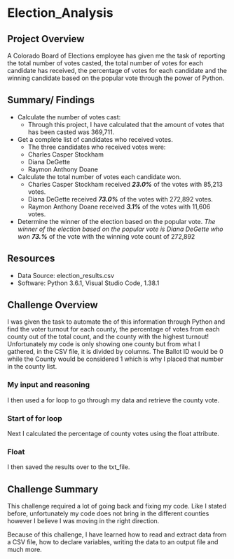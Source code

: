 # Election_Analysis

## Project Overview
A Colorado Board of Elections employee has given me the task of reporting the total number of votes casted, the total number of votes for each candidate has received, the percentage of votes for each candidate and the winning candidate based on the popular vote through the power of Python. 

## Summary/ Findings
* Calculate the number of votes cast:
  * Through this project, I have calculated that the amount of votes that has been casted was 369,711.
* Get a complete list of candidates who received votes.
  * The three candidates who received votes were: 
  * Charles Casper Stockham
  * Diana DeGette 
  * Raymon Anthony Doane
* Calculate the total number of votes each candidate won.
  * Charles Casper Stockham received ***23.0%*** of the votes with 85,213 votes.
  * Diana DeGette received ***73.0%*** of the votes with 272,892 votes.
  * Raymon Anthony Doane received ***3.1%*** of the votes with 11,606 votes.
* Determine the winner of the election based on the popular vote.
  *The winner of the election based on the popular vote is Diana DeGette who won ***73.*%*** of the vote with the winning vote count of 272,892

## Resources
* Data Source: election_results.csv
* Software: Python 3.6.1, Visual Studio Code, 1.38.1
  
## Challenge Overview
I was given the task to automate the  of this information through Python and find the voter turnout for each county, the percentage of votes from each county out of the total count, and the county with the highest turnout! Unfortunately my code is only showing one county but from what I gathered, in  the CSV file, it is divided by columns. The Ballot ID would be 0 while the County would be considered 1 which is why I placed that number in the county list.
### My input and reasoning

I then used a for loop to go through my data and retrieve the county vote.
### Start of for loop

Next I calculated the percentage of county votes using the float attribute.
### Float

I then saved the results over to the txt_file.

## Challenge Summary
This challenge required a lot of going back and fixing my code. Like I stated before, unfortunately my code does not bring in the different counties however I believe I was moving in the right direction.

Because of this challenge, I have learned how to read and extract data from a CSV file, how to declare variables, writing the data to an output file and much more.
